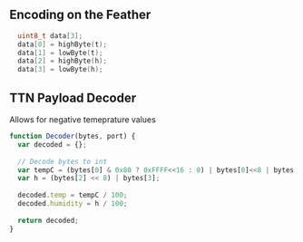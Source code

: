 ## Encoding on the Feather

```cpp
  uint8_t data[3];
  data[0] = highByte(t);
  data[1] = lowByte(t);
  data[2] = highByte(h);
  data[3] = lowByte(h);
```

## TTN Payload Decoder
Allows for negative temeprature values
```javascript
function Decoder(bytes, port) {
  var decoded = {};
  
  // Decode bytes to int
  var tempC = (bytes[0] & 0x80 ? 0xFFFF<<16 : 0) | bytes[0]<<8 | bytes[1];
  var h = (bytes[2] << 8) | bytes[3];
  
  decoded.temp = tempC / 100;
  decoded.humidity = h / 100;
  
  return decoded;
}
```